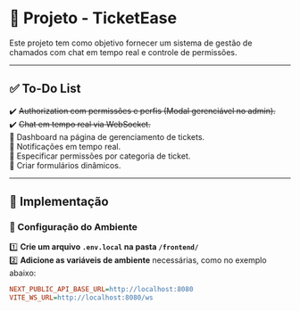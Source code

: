# 📌 Projeto - TicketEase

Este projeto tem como objetivo fornecer um sistema de gestão de chamados com chat em tempo real e controle de permissões.

---

## ✅ To-Do List

✔️ ~~Authorization com permissões e perfis (Modal gerenciável no admin).~~  
✔️ ~~Chat em tempo real via WebSocket.~~  
🔲 Dashboard na página de gerenciamento de tickets.  
🔲 Notificações em tempo real.  
🔲 Especificar permissões por categoria de ticket.  
🔲 Criar formulários dinâmicos.

---

## 🚀 Implementação

### 🔧 Configuração do Ambiente

1️⃣ **Crie um arquivo `.env.local` na pasta `/frontend/`**  
2️⃣ **Adicione as variáveis de ambiente** necessárias, como no exemplo abaixo:

```ini
NEXT_PUBLIC_API_BASE_URL=http://localhost:8080
VITE_WS_URL=http://localhost:8080/ws
